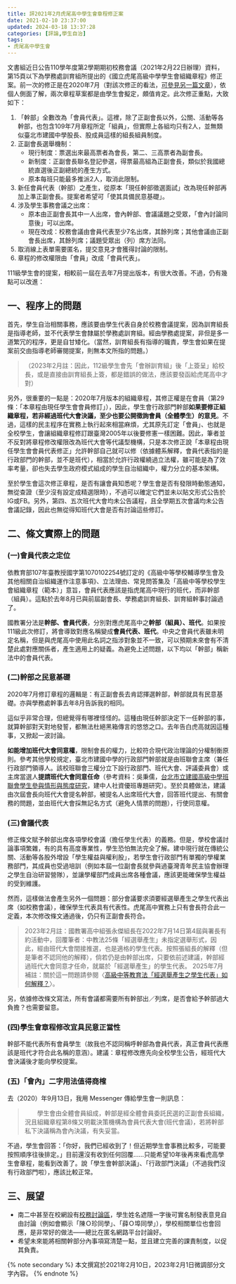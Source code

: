```yaml
---
title: 評2021年2月虎尾高中學生會章程修正案
date: 2021-02-10 23:37:00
updated: 2024-03-18 13:37:28
categories: [評論,學生自治]
tags:
- 虎尾高中學生會
---
```

文書組近日公告110學年度第2學期期初校務會議（2021年2月22日辦理）資料，第15頁以下為學務處訓育組所提出的《國立虎尾高級中學學生會組織章程》修正案。前一次的修正是在2020年7月（對該次修正的看法，[可參見另一篇文章](/blog/hwshsa-2020-july.html)），依個人側面了解，兩次章程草案都是由學生會擬定，頗值肯定。此次修正重點，大致如下：

1. 「幹部」全數改為「會員代表」。這裡，除了正副會長以外，公關、活動等各幹部，也包含109年7月章程所定「組員」，但實際上各組均只有2人，並無類似臺北市建國中學股長、股成員這樣的組長組員制度。
2. 正副會長選舉機制：
   - 現行制度：票選出來最高票者為會長，第二、三高票者為副會長。
   - 新制度：正副會長聯名登記參選，得票最高組為正副會長，類似於我國總統直選後正副總統的產生方式。
   - 原本每班只能最多推派2人，取消此限制。
3. 新任會員代表（幹部）之產生，從原本「現任幹部徵選面試」改為現任幹部再加上準正副會長。提案者希望可「使其具備民意基礎」。
4. 涉及學生事務會議之出席：
   - 原本由正副會長其中一人出席，會內幹部、會議議題之受眾，「會內討論同意後」可以出席。
   - 現在改成：校務會議由會員代表至少7名出席，其餘列席；其他會議由正副會長出席，其餘列席；議題受眾出（列）席方法同。
5. 取消線上表單需要匿名，提交意見才會獲得討論的限制。
6. 章程的修改權限由「會員」改成「會員代表」。

111級學生會的提案，相較前一屆在去年7月提出版本，有很大改善。不過，仍有幾點可以改進：

## 一、程序上的問題

首先，學生自治相關事務，應該要由學生代表自身於校務會議提案，因為訓育組長是指導老師，並不代表學生會隸屬於學務處訓育組。經由學務處提案，非但是多一道繁冗的程序，更是自甘矮化。（當然，訓育組長有指導的職責，學生會如果在提案前交由指導老師審閱提案，則無本文所指的問題。）

> （2023年2月註：因此，112級學生會先「會辦訓育組」後「上簽呈」給校長，或是直接由訓育組長上簽，都是錯誤的做法，應該要發函給虎尾高中才對）

另外，很重要的一點是：2020年7月版本的組織章程，其修正權是在會員（第29條：「本章程由現任學生會會員修訂」），因此，學生會行政部門幹部**如果要修正組織章程，若非經過班代大會決議，至少也要公開徵詢會員（全體學生）的意見**。不過，這樣的民主程序在實務上執行起來相當麻煩，尤其原先訂定「會員」、也就是全校學生，會讓組織章程修訂跟臺灣2005年以後要修憲一樣困難。因此，筆者並不反對將章程修改權限改為班代大會等代議型機構，只是本次修正說「本章程由現任學生會會員代表修正」允許幹部自己就可以修（依據體系解釋，會員代表指的是行政部門的幹部，並不是班代），相當於允許行政權繞過立法權，雖可能是為了效率考量，卻也失去學生政府模式組成的學生自治組織中，權力分立的基本架構。

至於學生會這次修正章程，是否有讓會員知悉呢？學生會是否有發限時動態通知，無從查證（至少沒有設定成精選限時），不過可以確定它們並未以貼文形式公告於IG或FB。另外，第四、五次班代大會均未公告議程，且全學期五次會議均未公告會議記錄，因此也無從得知班代大會是否有討論這些修訂。

## 二、條文實際上的問題

### (一)會員代表之定位

依教育部107年臺教授國字第1070102254號訂定的《高級中等學校輔導學生會及其他相關自治組織運作注意事項》、立法理由、常見問答集及「高級中等學校學生會組織章程（範本）」意旨，會員代表應該是指虎尾高中現行的班代，而非幹部（組員）。這點於去年8月已與前屆副會長、學務處訓育組長、訓育組幹事討論過了。

國教署分法是**幹部、會員代表**，分別對應虎尾高中之**幹部（組員）、班代**。如果按111級此次修訂，將會導致對應名稱變成**會員代表、班代**。中央之會員代表雖未明定名稱，但是與虎尾高中使用此名詞之指涉對象並不一致，可以預期未來會有不清楚此處對應關係者，產生適用上的疑義。為避免上述問題，以下均以「幹部」稱新法中的會員代表。

### (二)幹部之民意基礎

2020年7月修訂章程的邏輯是：有正副會長去肯認擇選幹部，幹部就具有民意基礎。亦與學務處幹事去年8月告訴我的相同。

這似乎非常合理，但總覺得有哪裡怪怪的。這種由現任幹部決定下一任幹部的事，就算幹部對天對地發誓，都無法杜絕黑箱傳言的悠悠之口。去年告白虎高就因這種事，又掀起一波討論。

**如能增加班代大會同意權**，限制會長的權力，比較符合現代政治理論的分權制衡原則。參考其他學校規定，臺北市建國中學的行政部門幹部就是由班聯會主席（兼任行政部門領導人。該校班聯會三權分立下設行政部門、班代大會、評議委員會）或主席當選人**提請班代大會同意任命**（參考資料：吳秉儒，[台北市立建國高級中學班聯會學生參與情形與態度研究](http://idv.sinica.edu.tw/hssbasic/hss2012/essay/CK04.pdf)，建中人社資優班專題研究）。至於具體做法，建議由次屆會長向班代大會提名幹部，被提名人出席班代大會，回答班代提出、有關會務的問題，並由班代大會採無記名方式（避免人情票的問題），行使同意權。

### (三)會議代表

修正條文賦予幹部出席各項學校會議（擔任學生代表）的義務。但是，學校會議討論事項繁雜，有的具有高度專業性，學生恐怕無法完全了解。建中現行就在傳統公關、活動等各股外增設「學生權益與權利股」，若學生會行政部門有單獨的學權業務部門，其成員也受過培訓（例如本屆一位副會長就參與過臺灣青年民主協會辦理之學生自治研習營隊），並讓學權部門成員出席各種會議，應該更能確保學生權益的受到維護。

然而，這樣做法會產生另外一個問題：部分會議要求須要經選舉產生之學生代表出席（如校務會議），確保學生代表具有代表性。虎尾高中實務上只有會長符合此一定義，本次修改條文通過後，仍只有正副會長符合。

> 2023年2月註：國教署高中組張永傑組長在2022年7月14日第4屆與署長有約活動中，回覆筆者：中教法25條「經選舉產生」未指定選舉形式，因此，經由班代大會間接推選，也是適格的學生代表。按照張組長的解釋（但是筆者不認同他的解釋），倘若仍是由幹部出席，只要依前述建議，幹部經過班代大會同意才任命，就屬於「經選舉產生」的學生代表。
>2025年7月補註：關於這一問題請參閱〈[高級中等教育法「經選舉產生之學生代表」如何解釋？](/blog/elected-student-representatives.html)〉。

另，依據修改條文寫法，所有會議都需要所有幹部出／列席，是否會給予幹部過大負擔？也需要留意。

### (四)學生會章程修改宜具民意正當性

幹部不能代表所有會員學生（故我也不認同稱呼幹部為會員代表，真正會員代表應該是班代才符合此名稱的意涵）。建議：章程修改應先向全校學生公告，經班代大會決議後才能向學校提案。

### (五)「會內」二字用法值得商榷

去（2020）年9月13日，我用 Messenger 傳給學生會一則訊息：

> 　　學生會由全體會員組成，幹部是經全體會員委託民選的正副會長組織，況且組織章程第8條又明載決策機構為會員代表大會(班代會議)，若將幹部私下決議稱為會內決議，有失妥當。

不過，學生會回答：「你好，我們已經收到了！但近期學生會事務比較多，可能要按照順序往後排定。」目前還沒有收到任何回覆……只能希望10年後再來看虎高學生會章程，能看到改善了。說「學生會幹部決議」、「行政部門決議」（不過我們沒有行政部門啦），應該比較正常。

## 三、展望

* 南二中甚至在校網設有[校務討論區](http://www.tnssh.tn.edu.tw/talk_all.asp)，學生姓名遮隱一字後可實名制發表意見自由討論（例如會顯示「陳Ｏ珍同學」、「薛Ｏ埠同學」），學校相關單位也會回應，是非常好的做法——總比在匿名網路平台討論好。
* 希望未來能將相關幹部分內事項寫清楚一點，並且建立完善的課責制度，以促其負責。

{% note secondary %}
本文撰寫於2021年2月10日，2023年2月1日微調部分文字內容。
{% endnote %}
